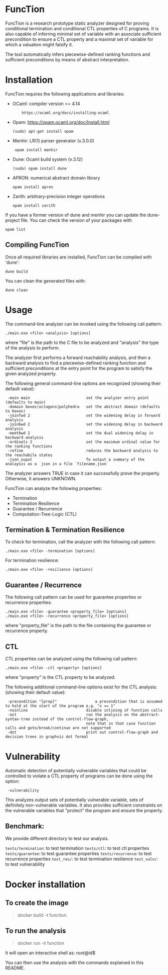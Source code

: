# FuncTion

FuncTion is a research prototype static analyzer designed for proving conditional termination and conditional CTL properties of C programs.
It is also capable of inferring minimal set of variable with an associate sufficient precondition to ensure a CTL property and a maximal set of variable for which a valuation might falsify it.

The tool automatically infers piecewise-defined ranking functions and sufficient preconditions by means of abstract interpretation.


# Installation

FuncTion requires the following applications and libraries:

* OCaml: compiler version >= 4.14
	```
		https://ocaml.org/docs/installing-ocaml
	```

* Opam: https://opam.ocaml.org/doc/Install.html

	```
	(sudo) apt-get install opam
	```

* Menhir: LR(1) parser generator (v.3.0.0)

	```
	 opam install menhir
	```
* Dune: Ocaml build system (v.3.12)
	```
	(sudo) opam install dune
	```		
* APRON: numerical abstract domain library

	```
	opam install apron
	```

* Zarith: arbitrary-precision integer operations

	```
	opam install zarith
	```
If you have a former version of dune and menhir you can update the dune-project file. You can check the version of your packages 
with 
```
opam list
```
## Compiling FuncTion

Once all required libraries are installed, FuncTion can be compiled with 'dune':

```
dune build
```

You can clean the generated files with:

```
dune clean
```

# Usage

The command-line analyzer can be invoked using the following call pattern:

	./main.exe <file> <analysis> [options] 

where "file" is the path to the C file to be analyzed and "analysis" the type of the analysis to perform. 

The analyzer first performs a forward reachability analysis, and then a backward analysis to find a piecewise-defined ranking function and sufficient preconditions at the entry point for the program 
to satisfy the given analyzed property.

The following general command-line options are recognized
(showing their default value):

	 -main main                         set the analyzer entry point (defaults to main)
	 -domain boxes|octagons|polyhedra   set the abstract domain (defaults to boxes)
	 -joinfwd 2                         set the widening delay in forward analysis
	 -joinbwd 2                         set the widening delay in backward analysis
	 -meetbwd 2			                set the dual widening delay in backward analysis
	 -ordinals 2                        set the maximum ordinal value for the ranking functions
	 -refine            			    reduces the backward analysis to the reachabile states
	 -json_ouput						To output a summary of the analaysis as a  json in a file `filename.json` 

The analyzer answers TRUE in case it can successfully prove the property. Otherwise, it answers UNKNOWN.

FuncTion can analyze the following properties:

* Termination
* Termination Resilience
* Guarantee / Recurrence 
* Computation-Tree-Logic (CTL) 

## Termination & Termination Resilience

To check for termination, call the analyzer with the following call pattern:

	./main.exe <file> -termination [options]

For termination resilience: 

	./main.exe <file> -resilience [options]

## Guarantee / Recurrence

The following call pattern can be used for guarantee properties or recurrence properties:

	./main.exe <file> -guarantee <property_file> [options]
	./main.exe <file> -recurrence <property_file> [options] 

where "property\_file" is the path to the file containing the guarantee or recurrence property.

## CTL

CTL properties can be analyzed using the following call pattern:

	./main.exe <file> -ctl <property> [options]

where "property" is the CTL property to be analyzed. 

The following additional command-line options exist for the CTL analysis:
(showing their default value):

	 -precondition "[prop]"                 a precondition that is assumed to hold at the start of the program e.g. "x == 1"
	 -noinline			                disable inlining of function calls
     -ast                               run the analysis on the abstract-syntax-tree instead of the control-flow-graph,
                                        note that in that case function calls and goto/break/continue are not supported
     -dot                               print out control-flow-graph and decision trees in graphviz dot format

# Vulnerability 
Automatic detection of potentially vulnerable variables that
could be controlled to violate a CTL property of programs can be done using the option: 
	 
	 -vulnerability
	
This analyzes output sets of potentially vulnerable variable, sets
of definitely non-vulnerable variables. It also provides sufficient constraints on the vulnerable variables that "protect" the program and ensure the property.
## Benchmark:
We provide different directory to test our analysis.

`tests/termination`: to test termination
`tests/ctl`: to test ctl properties
`tests/guarantee`: to test guarantee properties
`tests/recurrence`: to test recurrence properties
`test_res/`: to test termination resilience
`test_vuln/`: to test vulnerability

# Docker installation 
## To create the image
> docker build -t function. 

## To run the analysis
> docker run -it function

It will open an interactive shell as:
root@id$

You can then use the analysis with the commands explained in this README.
